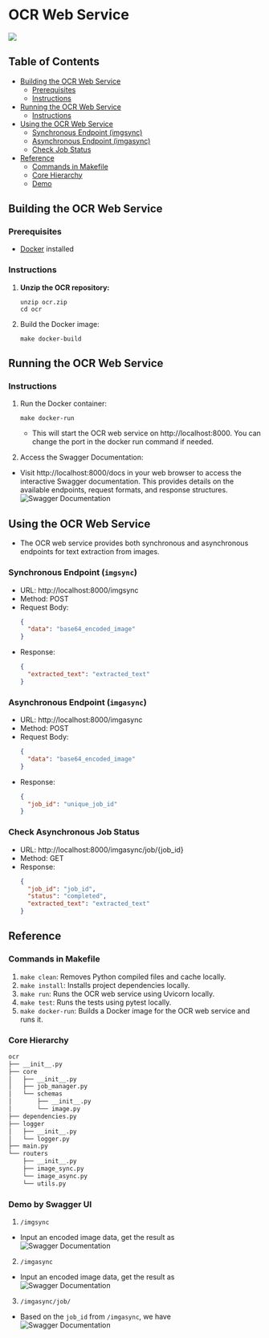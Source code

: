 # OCR Web Service
<p align="left">
  <a href="https://github.com/egpivo/ocr/actions"><img src="https://github.com/egpivo/ocr/workflows/Test/badge.svg"/></a>
</p>

## Table of Contents
- [Building the OCR Web Service](#building-the-ocr-web-service)
  - [Prerequisites](#prerequisites)
  - [Instructions](#instructions)
- [Running the OCR Web Service](#running-the-ocr-web-service)
  - [Instructions](#instructions-1)
- [Using the OCR Web Service](#using-the-ocr-web-service)
  - [Synchronous Endpoint (imgsync)](#synchronous-endpoint-imgsync)
  - [Asynchronous Endpoint (imgasync)](#asynchronous-endpoint-imgasync)
  - [Check Job Status](#check-job-status)
- [Reference](#reference)
  - [Commands in Makefile](#command-in-makefile)
  - [Core Hierarchy](#core-hierarchy)
  - [Demo](#demo)

## Building the OCR Web Service
### Prerequisites
- [Docker](https://www.docker.com/) installed

### Instructions
1. **Unzip the OCR repository:**
   ```shell
   unzip ocr.zip
   cd ocr
   ```
2. Build the Docker image:
    ```shell
    make docker-build
    ```

## Running the OCR Web Service
### Instructions
1. Run the Docker container:
   ```shell
   make docker-run
   ```
   - This will start the OCR web service on http://localhost:8000. You can change the port in the docker run command if needed.

2. Access the Swagger Documentation:
- Visit http://localhost:8000/docs in your web browser to access the interactive Swagger documentation. This provides details on the available endpoints, request formats, and response structures.
![Swagger Documentation](assets/snapshot-swagger-doc.jpg)

## Using the OCR Web Service
- The OCR web service provides both synchronous and asynchronous endpoints for text extraction from images.
### Synchronous Endpoint (`imgsync`)
- URL: http://localhost:8000/imgsync
- Method: POST
- Request Body:
   ```json
   {
     "data": "base64_encoded_image"
   }
   ```
- Response:
   ```json
   {
     "extracted_text": "extracted_text"
   }
   ```

### Asynchronous Endpoint (`imgasync`)
- URL: http://localhost:8000/imgasync
- Method: POST
- Request Body:
   ```json
   {
     "data": "base64_encoded_image"
   }
   ```
- Response:
   ```json
   {
     "job_id": "unique_job_id"
   }
   ```
### Check Asynchronous Job Status
- URL: http://localhost:8000/imgasync/job/{job_id}
- Method: GET
- Response:
   ```json
   {
     "job_id": "job_id",
     "status": "completed",
     "extracted_text": "extracted_text"
   }
   ```
## Reference
### Commands in Makefile
1. `make clean`: Removes Python compiled files and cache locally.
2. `make install`: Installs project dependencies locally.
3. `make run`: Runs the OCR web service using Uvicorn locally.
4. `make test`: Runs the tests using pytest locally.
5. `make docker-run`: Builds a Docker image for the OCR web service and runs it.


### Core Hierarchy
```bash
ocr
├── __init__.py
├── core
│   ├── __init__.py
│   ├── job_manager.py
│   └── schemas
│       ├── __init__.py
│       └── image.py
├── dependencies.py
├── logger
│   ├── __init__.py
│   └── logger.py
├── main.py
└── routers
    ├── __init__.py
    ├── image_sync.py
    └── image_async.py
    └── utils.py
```

### Demo by Swagger UI
1. `/imgsync`
- Input an encoded image data, get the result as
![Swagger Documentation](assets/imgsync.jpg)

2. `/imgasync`
- Input an encoded image data, get the result as
![Swagger Documentation](assets/imgsync.jpg)

3. `/imgasync/job/`
- Based on the `job_id` from `/imgasync`, we have
![Swagger Documentation](assets/get-jobid.jpg)
